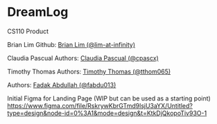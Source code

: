 # DreamLog
CS110 Product

Brian Lim 
Github: [Brian Lim (@lim-at-infinity)](https://github.com/lim-at-infinity") 

Claudia Pascual
Authors: [Claudia Pascual (@cpascx)](https://github.com/cpascx)

Timothy Thomas
Authors: [Timothy Thomas (@tthom065)](https://github.com/BlargBetaa)

Authors: [Fadak Abdullah (@fabdu013)](https://github.com/faduckie)

Initial Figma for Landing Page (WIP but can be used as a starting point)
https://www.figma.com/file/RskrywKbrGTmd9lsjU3aYX/Untitled?type=design&node-id=0%3A1&mode=design&t=KtkDjQkopoTiv93O-1
